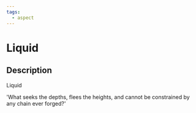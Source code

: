 ```yaml
---
tags:
  - aspect
---
```


# Liquid

## Description
Liquid

'What seeks the depths, flees the heights, and cannot be constrained by any chain ever forged?'